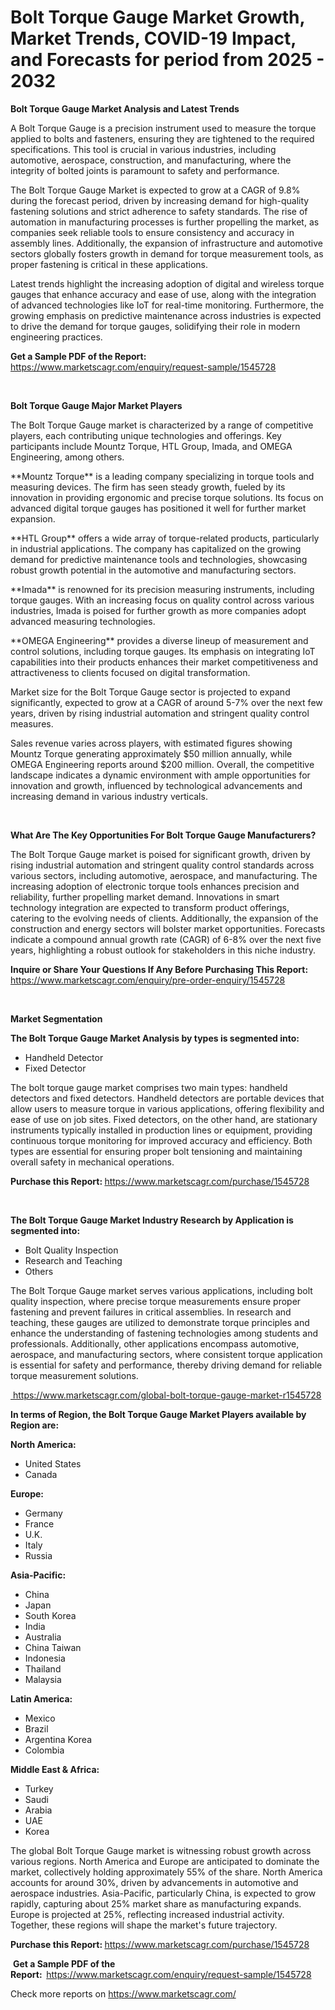 <p><h1>Bolt Torque Gauge Market Growth, Market Trends, COVID-19 Impact, and Forecasts for period from 2025 - 2032</h1></p><p><strong>Bolt Torque Gauge Market Analysis and Latest Trends</strong></p>
<p><p>A Bolt Torque Gauge is a precision instrument used to measure the torque applied to bolts and fasteners, ensuring they are tightened to the required specifications. This tool is crucial in various industries, including automotive, aerospace, construction, and manufacturing, where the integrity of bolted joints is paramount to safety and performance.</p><p>The Bolt Torque Gauge Market is expected to grow at a CAGR of 9.8% during the forecast period, driven by increasing demand for high-quality fastening solutions and strict adherence to safety standards. The rise of automation in manufacturing processes is further propelling the market, as companies seek reliable tools to ensure consistency and accuracy in assembly lines. Additionally, the expansion of infrastructure and automotive sectors globally fosters growth in demand for torque measurement tools, as proper fastening is critical in these applications.</p><p>Latest trends highlight the increasing adoption of digital and wireless torque gauges that enhance accuracy and ease of use, along with the integration of advanced technologies like IoT for real-time monitoring. Furthermore, the growing emphasis on predictive maintenance across industries is expected to drive the demand for torque gauges, solidifying their role in modern engineering practices.</p></p>
<p><strong>Get a Sample PDF of the Report:&nbsp;</strong> <a href="https://www.marketscagr.com/enquiry/request-sample/1545728?utm_campaign=2797&utm_medium=2&utm_source=Github&utm_content=ia&utm_term=27022025&utm_id=bolt-torque-gauge">https://www.marketscagr.com/enquiry/request-sample/1545728</a></p>
<p>&nbsp;</p>
<p><strong>Bolt Torque Gauge Major Market Players</strong></p>
<p><p>The Bolt Torque Gauge market is characterized by a range of competitive players, each contributing unique technologies and offerings. Key participants include Mountz Torque, HTL Group, Imada, and OMEGA Engineering, among others.</p><p>**Mountz Torque** is a leading company specializing in torque tools and measuring devices. The firm has seen steady growth, fueled by its innovation in providing ergonomic and precise torque solutions. Its focus on advanced digital torque gauges has positioned it well for further market expansion.</p><p>**HTL Group** offers a wide array of torque-related products, particularly in industrial applications. The company has capitalized on the growing demand for predictive maintenance tools and technologies, showcasing robust growth potential in the automotive and manufacturing sectors.</p><p>**Imada** is renowned for its precision measuring instruments, including torque gauges. With an increasing focus on quality control across various industries, Imada is poised for further growth as more companies adopt advanced measuring technologies.</p><p>**OMEGA Engineering** provides a diverse lineup of measurement and control solutions, including torque gauges. Its emphasis on integrating IoT capabilities into their products enhances their market competitiveness and attractiveness to clients focused on digital transformation.</p><p>Market size for the Bolt Torque Gauge sector is projected to expand significantly, expected to grow at a CAGR of around 5-7% over the next few years, driven by rising industrial automation and stringent quality control measures.</p><p>Sales revenue varies across players, with estimated figures showing Mountz Torque generating approximately $50 million annually, while OMEGA Engineering reports around $200 million. Overall, the competitive landscape indicates a dynamic environment with ample opportunities for innovation and growth, influenced by technological advancements and increasing demand in various industry verticals.</p></p>
<p>&nbsp;</p>
<p><strong>What Are The Key Opportunities For Bolt Torque Gauge Manufacturers?</strong></p>
<p><p>The Bolt Torque Gauge market is poised for significant growth, driven by rising industrial automation and stringent quality control standards across various sectors, including automotive, aerospace, and manufacturing. The increasing adoption of electronic torque tools enhances precision and reliability, further propelling market demand. Innovations in smart technology integration are expected to transform product offerings, catering to the evolving needs of clients. Additionally, the expansion of the construction and energy sectors will bolster market opportunities. Forecasts indicate a compound annual growth rate (CAGR) of 6-8% over the next five years, highlighting a robust outlook for stakeholders in this niche industry.</p></p>
<p><strong>Inquire or Share Your Questions If Any Before Purchasing This Report:</strong> <a href="https://www.marketscagr.com/enquiry/pre-order-enquiry/1545728?utm_campaign=2797&utm_medium=2&utm_source=Github&utm_content=ia&utm_term=27022025&utm_id=bolt-torque-gauge">https://www.marketscagr.com/enquiry/pre-order-enquiry/1545728</a></p>
<p>&nbsp;</p>
<p><strong>Market Segmentation</strong></p>
<p><strong>The Bolt Torque Gauge Market Analysis by types is segmented into:</strong></p>
<p><ul><li>Handheld Detector</li><li>Fixed Detector</li></ul></p>
<p><p>The bolt torque gauge market comprises two main types: handheld detectors and fixed detectors. Handheld detectors are portable devices that allow users to measure torque in various applications, offering flexibility and ease of use on job sites. Fixed detectors, on the other hand, are stationary instruments typically installed in production lines or equipment, providing continuous torque monitoring for improved accuracy and efficiency. Both types are essential for ensuring proper bolt tensioning and maintaining overall safety in mechanical operations.</p></p>
<p><strong>Purchase this Report:&nbsp;</strong><a href="https://www.marketscagr.com/purchase/1545728?utm_campaign=2797&utm_medium=2&utm_source=Github&utm_content=ia&utm_term=27022025&utm_id=bolt-torque-gauge">https://www.marketscagr.com/purchase/1545728</a></p>
<p>&nbsp;</p>
<p><strong>The Bolt Torque Gauge Market Industry Research by Application is segmented into:</strong></p>
<p><ul><li>Bolt Quality Inspection</li><li>Research and Teaching</li><li>Others</li></ul></p>
<p><p>The Bolt Torque Gauge market serves various applications, including bolt quality inspection, where precise torque measurements ensure proper fastening and prevent failures in critical assemblies. In research and teaching, these gauges are utilized to demonstrate torque principles and enhance the understanding of fastening technologies among students and professionals. Additionally, other applications encompass automotive, aerospace, and manufacturing sectors, where consistent torque application is essential for safety and performance, thereby driving demand for reliable torque measurement solutions.</p></p>
<p><a href="https://www.marketscagr.com/global-bolt-torque-gauge-market-r1545728?utm_campaign=2797&utm_medium=2&utm_source=Github&utm_content=ia&utm_term=27022025&utm_id=bolt-torque-gauge">&nbsp;https://www.marketscagr.com/global-bolt-torque-gauge-market-r1545728</a></p>
<p><strong>In terms of Region, the Bolt Torque Gauge Market Players available by Region are:</strong></p>
<p>
    <p> <strong> North America: </strong>
        <ul>
            <li>United States</li>
            <li>Canada</li>
        </ul>
        </p> 
    <p> <strong> Europe: </strong>
        <ul>
            <li>Germany</li>
            <li>France</li>
            <li>U.K.</li>
            <li>Italy</li>
            <li>Russia</li>
        </ul>
        </p> 
    <p> <strong> Asia-Pacific: </strong>
        <ul>
            <li>China</li>
            <li>Japan</li>
            <li>South Korea</li>
            <li>India</li>
            <li>Australia</li>
            <li>China Taiwan</li>
            <li>Indonesia</li>
            <li>Thailand</li>
            <li>Malaysia</li>
        </ul>
        </p> 
    <p> <strong> Latin America: </strong>
        <ul>
            <li>Mexico</li>
            <li>Brazil</li>
            <li>Argentina Korea</li>
            <li>Colombia</li>
        </ul>
        </p> 
    <p> <strong> Middle East & Africa: </strong>
        <ul>
            <li>Turkey</li>
            <li>Saudi</li>
            <li>Arabia</li>
            <li>UAE</li>
            <li>Korea</li>
        </ul>
    </p>
    </p>
<p><p>The global Bolt Torque Gauge market is witnessing robust growth across various regions. North America and Europe are anticipated to dominate the market, collectively holding approximately 55% of the share. North America accounts for around 30%, driven by advancements in automotive and aerospace industries. Asia-Pacific, particularly China, is expected to grow rapidly, capturing about 25% market share as manufacturing expands. Europe is projected at 25%, reflecting increased industrial activity. Together, these regions will shape the market's future trajectory.</p></p>
<p><strong>Purchase this Report: </strong><a href="https://www.marketscagr.com/purchase/1545728?utm_campaign=2797&utm_medium=2&utm_source=Github&utm_content=ia&utm_term=27022025&utm_id=bolt-torque-gauge">https://www.marketscagr.com/purchase/1545728</a></p>
<p>&nbsp;<strong>Get a Sample PDF of the Report:&nbsp;&nbsp;</strong><a href="https://www.marketscagr.com/enquiry/request-sample/1545728?utm_campaign=2797&utm_medium=2&utm_source=Github&utm_content=ia&utm_term=27022025&utm_id=bolt-torque-gauge">https://www.marketscagr.com/enquiry/request-sample/1545728</a></p>
<p><strong></strong></p>
<p>Check more reports on <a href="https://www.marketscagr.com/?utm_campaign=2797&utm_medium=2&utm_source=Github&utm_content=ia&utm_term=27022025&utm_id=bolt-torque-gauge">https://www.marketscagr.com/</a></p>